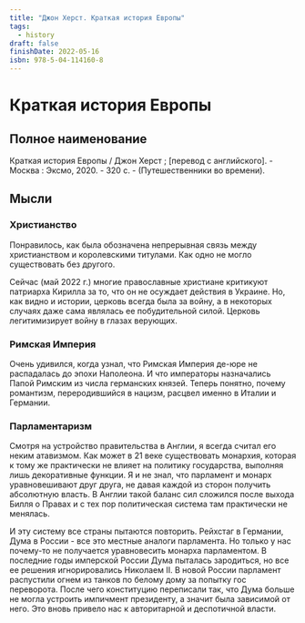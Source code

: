 ```yaml
---
title: "Джон Херст. Краткая история Европы"
tags:
  - history
draft: false
finishDate: 2022-05-16
isbn: 978-5-04-114160-8
---
```


# Краткая история Европы

## Полное наименование

Краткая история Европы / Джон Херст ; [перевод с английского]. - Москва : Эксмо, 2020. - 320 с. - (Путешественники во времени).


## Мысли

### Христианство
Понравилось, как была обозначена непрерывная связь между христианством и королевскими титулами. 
Как одно не могло существовать без другого. 

Сейчас (май 2022 г.) многие православные христиане критикуют патриарха Кирилла за то, что он не осуждает действия в Украине.
Но, как видно и истории, церковь всегда была за войну, а в некоторых случаях даже сама являлась ее побудительной силой.
Церковь легитимизирует войну в глазах верующих.


### Римская Империя
Очень удивился, когда узнал, что Римская Империя де-юре не распадалась до эпохи Наполеона. 
И что императоры назначались Папой Римским из числа германских князей.
Теперь понятно, почему романтизм, переродившийся в нацизм, расцвел именно в Италии и Германии.


### Парламентаризм
Смотря на устройство правительства в Англии, я всегда считал его неким атавизмом.
Как может в 21 веке существовать монархия, которая к тому же практически не влияет на политику государства, выполняя лишь декоративные функции.
Я и не знал, что парламент и монарх уравновешивают друг друга, не давая каждой из сторон получить абсолютную власть.
В Англии такой баланс сил сложился после выхода Билля о Правах и с тех пор политическая система там практически не менялась.

И эту систему все страны пытаются повторить.
Рейхстаг в Германии, Дума в России - все это местные аналоги парламента.
Но только у нас почему-то не получается уравновесить монарха парламентом.
В последние годы имперской России Дума пыталась зародиться, но все ее решения игнорировались Николаем II. 
В новой России парламент распустили огнем из танков по белому дому за попытку гос переворота.
После чего конституцию переписали так, что Дума больше не могла устроить импичмент президенту, а значит была зависимой от него.
Это вновь привело нас к авторитарной и деспотичной власти.